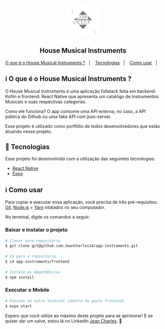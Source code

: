 <h1 align="center">
    <img alt="Catalogo Instrumetos Musicais" title="#CatalogoInstrumentosMusicais" src="./images/logo.svg" width="20%" />
</h1>

<h2 align="center" > 
	House Musical Instruments 
</h2>

<p align="center">
  <a href="#information_source-o-que-é-o-ficando-online">O que é o House Musical Instruments ?</a>&nbsp;&nbsp;&nbsp;|&nbsp;&nbsp;&nbsp;
  <a href="#rocket-Tecnologias">Tecnologias</a>&nbsp;&nbsp;&nbsp;|&nbsp;&nbsp;&nbsp;
  <a href="#information_source-como-usar">Como usar</a>&nbsp;&nbsp;&nbsp;|&nbsp;&nbsp;&nbsp;
</p>

## :information_source: O que é o House Musical Instruments ?

O House Musical Instruments é uma aplicação fullstack feita em backend: Kotlin e frontend: React Native que apresenta um catalógo de Instrumentos Musicais e suas respectivas categorias.

Como ele funciona? O app consome uma API externa, no caso, a API pública do Github ou uma fake API com json-server.

Esse projeto é utilizado como portfólio de todos desenvolvedores que estão atuando nesse projeto.


<!-- <h1 align="center">
    <img alt="Demonstracao" title="Demonstracao" src=".images/ficando-online-newdesign.gif" width="400px" />
</h1> -->


## :rocket: Tecnologias

Esse projeto foi desenvolvido com a utilização das seguintes tecnologias:
- [React Native][rn]
- [Expo][expo]

## :information_source: Como usar

Para copiar e executar essa aplicação, você precisa de três pré-requisitos: [Git](https://git-scm.com), [Node.js][nodejs] + [Yarn][yarn] intalados no seu computador.

No terminal, digite os comandos a seguir:

### Baixar e instalar o projeto

```bash
# Clonar esse repositório
$ git clone git@github.com:JeanCharles14/app-instruments.git

# Vá para o ropositório
$ cd app-instruments/frontend

# Instale as dependências
$ npm install
```

### Executar o Mobile

```bash
# Execute em outro terminal (dentro da pasta frontend)
$ expo start
```


Espero que você utilize ao máximo deste projeto para se aprimorar! E se quiser dar um salve, estou lá no LinkedIn [Jean Charles](https://www.linkedin.com/in/jean-charles-11684321b/). :wave: 

[nodejs]: https://nodejs.org/
[expo]: https://docs.expo.dev/
[rn]: https://facebook.github.io/react-native/
[yarn]: https://yarnpkg.com/
